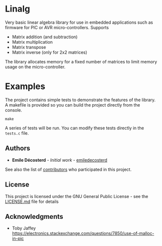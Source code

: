 # Linalg

Very basic linear algebra library for use in embedded applications such as firmware for PIC or AVR micro-controllers. Supports
* Matrix addition (and subtraction)
* Matrix multiplication
* Matrix transpose
* Matrix inverse (only for 2x2 matrices)

The library allocates memory for a fixed number of matrices to limit memory usage on the micro-controller.

# Examples

The project contains simple tests to demonstrate the features of the library. A makefile is provided so you can build the project  directly from the console.

```
make
```

A series of tests will be run. You can modify these tests directly in the `tests.c` file.

## Authors

* **Emile Décosterd** - *Initial work* - [emiledecosterd](https://github.com/emiledecosterd)

See also the list of [contributors](https://github.com/your/project/contributors) who participated in this project.

## License

This project is licensed under the GNU General Public License - see the [LICENSE.md](LICENSE.md) file for details

## Acknowledgments

* Toby Jaffey https://electronics.stackexchange.com/questions/7850/use-of-malloc-in-pic
